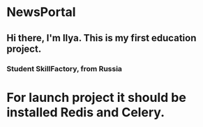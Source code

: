 # NewsPortal
## Hi there, I'm Ilya. This is my first education project. 
### Student SkillFactory, from Russia
#
# **For launch project it should be installed Redis and Celery.**
